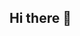 ## Hi there 👋

<!--

**Welcome to the official carbide obfuscator github organization**

Carbide is a simple obfuscator that secures your Lua code.
The current developers are: Identity and Solodev
The Discord server has some leaks of projects like Ok Hub
Fun Fact: Carbide was called Pornide back then.

Remember! You can always join our [Discord server](https://discord.gg/n42jvAtGXH)
-->
